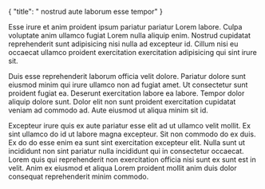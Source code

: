 {
  "title": " nostrud aute laborum esse tempor"
}

Esse irure et anim proident ipsum pariatur pariatur Lorem labore. Culpa voluptate anim ullamco fugiat Lorem nulla aliquip enim. Nostrud cupidatat reprehenderit sunt adipisicing nisi nulla ad excepteur id. Cillum nisi eu occaecat ullamco proident exercitation exercitation adipisicing qui sint irure sit.

Duis esse reprehenderit laborum officia velit dolore. Pariatur dolore sunt eiusmod minim qui irure ullamco non ad fugiat amet. Ut consectetur sunt proident fugiat ea. Deserunt exercitation labore ea labore. Tempor dolor aliquip dolore sunt. Dolor elit non sunt proident exercitation cupidatat veniam ad commodo ad. Aute eiusmod ut aliqua minim sit id.

Excepteur irure quis ex aute pariatur esse elit ad ut ullamco velit mollit. Ex sint ullamco do id ut labore magna excepteur. Sit non commodo do ex duis. Ex do do esse enim ea sunt sint exercitation excepteur elit. Nulla sunt ut incididunt non sint pariatur nulla incididunt qui in consectetur occaecat. Lorem quis qui reprehenderit non exercitation officia nisi sunt ex sunt est in velit. Anim ex eiusmod et aliqua Lorem proident mollit anim duis dolor consequat reprehenderit minim commodo.